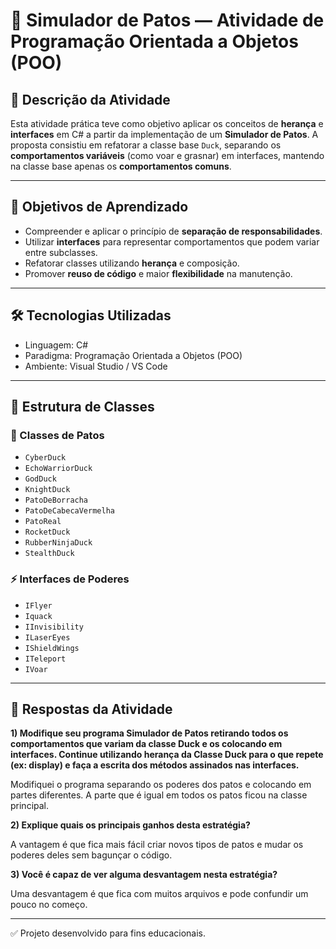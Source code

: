 # 🦆 Simulador de Patos — Atividade de Programação Orientada a Objetos (POO)

## 📌 Descrição da Atividade

Esta atividade prática teve como objetivo aplicar os conceitos de **herança** e **interfaces** em C# a partir da implementação de um **Simulador de Patos**. A proposta consistiu em refatorar a classe base `Duck`, separando os **comportamentos variáveis** (como voar e grasnar) em interfaces, mantendo na classe base apenas os **comportamentos comuns**.

---

## 🎯 Objetivos de Aprendizado

- Compreender e aplicar o princípio de **separação de responsabilidades**.
- Utilizar **interfaces** para representar comportamentos que podem variar entre subclasses.
- Refatorar classes utilizando **herança** e composição.
- Promover **reuso de código** e maior **flexibilidade** na manutenção.

---

## 🛠️ Tecnologias Utilizadas

- Linguagem: C#
- Paradigma: Programação Orientada a Objetos (POO)
- Ambiente: Visual Studio / VS Code

---

## 🧩 Estrutura de Classes

### 🦆 Classes de Patos
- `CyberDuck`
- `EchoWarriorDuck`
- `GodDuck`
- `KnightDuck`
- `PatoDeBorracha`
- `PatoDeCabecaVermelha`
- `PatoReal`
- `RocketDuck`
- `RubberNinjaDuck`
- `StealthDuck`

### ⚡ Interfaces de Poderes
- `IFlyer`
- `Iquack`
- `IInvisibility`
- `ILaserEyes`
- `IShieldWings`
- `ITeleport`
- `IVoar`

---

## 🧠 Respostas da Atividade

**1) Modifique seu programa Simulador de Patos retirando todos os comportamentos que variam da classe Duck e os colocando em interfaces. Continue utilizando herança da Classe Duck para o que repete (ex: display) e faça a escrita dos métodos assinados nas interfaces.**

Modifiquei o programa separando os poderes dos patos e colocando em partes diferentes. A parte que é igual em todos os patos ficou na classe principal.

**2) Explique quais os principais ganhos desta estratégia?**

A vantagem é que fica mais fácil criar novos tipos de patos e mudar os poderes deles sem bagunçar o código.

**3) Você é capaz de ver alguma desvantagem nesta estratégia?**

Uma desvantagem é que fica com muitos arquivos e pode confundir um pouco no começo.

---

✅ Projeto desenvolvido para fins educacionais.



